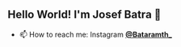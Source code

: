 ## Hello World! I'm Josef Batra 👋

<!--
**BataraDevops/BataraDevops** is a ✨ _special_ ✨ repository because its `README.md` (this file) appears on your GitHub profile.

Here are some ideas to get you started:

- 🔭 I’m currently working on ...
- 🌱 I’m currently learning ...
- 👯 I’m looking to collaborate on ...
- 🤔 I’m looking for help with ...
- 💬 Ask me about ...
- 📫 How to reach me: ...
- 😄 Pronouns: ...
- ⚡ Fun fact: ...
-->

- 📫 How to reach me: Instagram [**@Bataramth_**](https://www.instagram.com/bataramth_?igsh=NDZ1amI0dnloeGYz)
